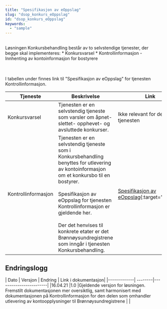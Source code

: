 ```yaml
---
title: "Spesifikasjon av eOppslag"
slug: "dsop_konkurs_eOppslag"
id: "dsop_konkurs_eOppslag"
keywords:
  - "sample"
---
```


<br>
Løsningen Konkursbehandling består av to selvstendige tjenester, der begge skal implementeres: 
* Konkursvarsel
* Kontrollinformasjon - Innhenting av kontoinformasjon for bostyrere

<br><br>
I tabellen under finnes link til "Spesifikasjon av eOppslag" for tjenesten Kontrollinformasjon.

|Tjeneste  | Beskrivelse | Link                                                                                                                                       |
| ----- | ----- |--------------------------------------------------------------------------------------------------------------------------------------------|
|Konkursvarsel | Tjenesten er en selvstendig tjeneste som varsler om åpnet- slettet- opphevet- og avsluttede konkurser.  | Ikke relevant for denne tjenesten                                                                                                          |
|Kontrollinformasjon |Tjenesten er en selvstendig tjeneste som i Konkursbehandling benyttes for utlevering av kontoinformasjon om et konkursbo til en bostyrer. <br><br>Spesifikasjon av eOppslag for tjenesten Kontrollinformasjon er gjeldende her. <br><br>Der det henvises til konkrete etater er det Brønnøysundregistrene som inngår i tjenesten Konkursbehandling.| [Spesifikasjon av eOppslag](https://dokumentasjon.dsop.no/dsop_kontroll_specification_of_eoppslag.html){:target="_blank"} |


## Endringslogg

| Dato         | Versjon | Endring  | Link i dokumentasjon|
|-------------| --------|------------------------|
|16.04.21    |1.0  |Gjeldende versjon for løsningen. <br>Fremstilt dokumentasjonen mer oversiktlig, samt harmonisert med dokumentasjonen på Kontrollinformasjon for den delen som omhandler utlevering av kontoopplysninger til Brønnøysundregistrene  |  |
